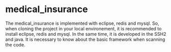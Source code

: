 # medical_insurance
The medical_insurance is implemented with eclipse, redis and mysql.
So, when cloning the project in your local environement, it is recommended to install eclipse, redis and mysql.
In the same time, it is developed in the SSH2 and java. It is necessary to know about the basic framework when scanning the code.
